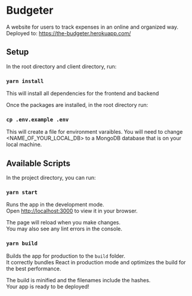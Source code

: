 # Budgeter
A website for users to track expenses in an online and organized way.
Deployed to: https://the-budgeter.herokuapp.com/

## Setup

In the root directory and client directory, run:

### `yarn install`
This will install all dependencies for the frontend and backend

Once the packages are installed, in the root directory run:

### `cp .env.example .env`
This will create a file for environment varaibles.
You will need to change <NAME_OF_YOUR_LOCAL_DB> to a MongoDB database that is on your local machine.

## Available Scripts

In the project directory, you can run:

### `yarn start`

Runs the app in the development mode.\
Open [http://localhost:3000](http://localhost:3000) to view it in your browser.

The page will reload when you make changes.\
You may also see any lint errors in the console.

### `yarn build`

Builds the app for production to the `build` folder.\
It correctly bundles React in production mode and optimizes the build for the best performance.

The build is minified and the filenames include the hashes.\
Your app is ready to be deployed!
